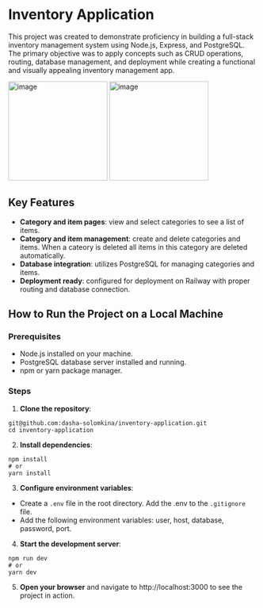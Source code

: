 # Inventory Application

This project was created to demonstrate proficiency in building a full-stack inventory management system using Node.js, Express, and PostgreSQL. The primary objective was to apply concepts such as CRUD operations, routing, database management, and deployment while creating a functional and visually appealing inventory management app.

<img src="https://github.com/user-attachments/assets/ccaa303c-4c8a-41d1-9d3d-b86fb58e13a8" alt="image" height="200" />
<img src="https://github.com/user-attachments/assets/c6e17ede-5732-4b3d-b086-3ff2cad115a0" alt="image" height="200"/>

## Key Features
- **Category and item pages**: view and select categories to see a list of items.
- **Category and item management**: create and delete categories and items. When a cateory is deleted all items in this category are deleted automatically. 
- **Database integration**: utilizes PostgreSQL for managing categories and items.
- **Deployment ready**: configured for deployment on Railway with proper routing and database connection.

## How to Run the Project on a Local Machine

### Prerequisites

- Node.js installed on your machine.
- PostgreSQL database server installed and running.
- npm or yarn package manager.

### Steps

1. **Clone the repository**:

```
git@github.com:dasha-solomkina/inventory-application.git
cd inventory-application
```

2. **Install dependencies**:

```
npm install
# or
yarn install
```

3. **Configure environment variables**:
 - Create a `.env` file in the root directory. Add the .env to the `.gitignore` file.
 - Add the following environment variables:  user, host, database, password, port.

4. **Start the development server**:
```
npm run dev
# or
yarn dev
```

5. **Open your browser** and navigate to http://localhost:3000 to see the project in action.

